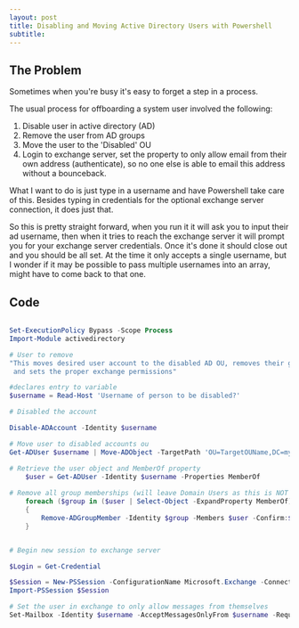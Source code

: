 ```yaml
---
layout: post
title: Disabling and Moving Active Directory Users with Powershell
subtitle: 
---
```

## The Problem

Sometimes when you're busy it's easy to forget a step in a process.

The usual process for offboarding a system user involved the following:

1. Disable user in active directory (AD)
2. Remove the user from AD groups 
3. Move the user to the 'Disabled' OU
4. Login to exchange server, set the property to only allow email from their own address (authenticate), so no one
   else is able to email this address without a bounceback.  

What I want to do is just type in a username and have Powershell take care of this.  Besides typing in credentials for the 
optional exchange server connection, it does just that.
  
So this is pretty straight forward, when you run it it will ask you to input their ad username, then 
when it tries to reach the exchange server it will prompt you for your exchange server credentials.
Once it's done it should close out and you should be all set.  At the time it only accepts a single username, but I wonder if it
may be possible to pass multiple usernames into an array, might have to come back to that one.

## Code   

 
```powershell

Set-ExecutionPolicy Bypass -Scope Process
Import-Module activedirectory

# User to remove
"This moves desired user account to the disabled AD OU, removes their groups
 and sets the proper exchange permissions"

#declares entry to variable
$username = Read-Host 'Username of person to be disabled?'

# Disabled the account

Disable-ADAccount -Identity $username

# Move user to disabled accounts ou
Get-ADUser $username | Move-ADObject -TargetPath 'OU=TargetOUName,DC=mydomain,DC=com'

# Retrieve the user object and MemberOf property
	$user = Get-ADUser -Identity $username -Properties MemberOf
  
# Remove all group memberships (will leave Domain Users as this is NOT in the MemberOf property returned by Get-ADUser)
	foreach ($group in ($user | Select-Object -ExpandProperty MemberOf))
	{
		Remove-ADGroupMember -Identity $group -Members $user -Confirm:$false
	}


# Begin new session to exchange server

$Login = Get-Credential

$Session = New-PSSession -ConfigurationName Microsoft.Exchange -ConnectionUri http://servername.domain.com/PowerShell/ -Authentication Kerberos -Credential $Login
Import-PSSession $Session

# Set the user in exchange to only allow messages from themselves
Set-Mailbox -Identity $username -AcceptMessagesOnlyFrom $username -RequireSenderAuthenticationEnabled $true

```
